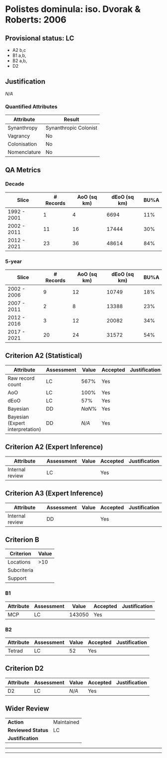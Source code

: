 # Polistes dominula: iso. Dvorak & Roberts: 2006
## Provisional status: LC
- A2 b,c
- B1 a,b, 
- B2 a,b, 
- D2

## Justification
*N/A*
### Quantified Attributes
|Attribute|Result|
|---|---|
|Synanthropy|Synanthropic Colonist|
|Vagrancy|No|
|Colonisation|No|
|Nomenclature|No|
## QA Metrics
### Decade
| Slice | # Records | AoO (sq km) | dEoO (sq km) |BU%A |
|---|---|---|---|---|
|1992 - 2001|1|4|6694|11%|
|2002 - 2011|11|16|17444|30%|
|2012 - 2021|23|36|48614|84%|
### 5-year
| Slice | # Records | AoO (sq km) | dEoO (sq km) |BU%A |
|---|---|---|---|---|
|2002 - 2006|9|12|10749|18%|
|2007 - 2011|2|8|13388|23%|
|2012 - 2016|3|12|20082|34%|
|2017 - 2021|20|24|31572|54%|
## Criterion A2 (Statistical)
|Attribute|Assessment|Value|Accepted|Justification
|---|---|---|---|---|
|Raw record count|LC|567%|Yes||
|AoO|LC|100%|Yes||
|dEoO|LC|57%|Yes||
|Bayesian|DD|*NaN*%|Yes||
|Bayesian (Expert interpretation)|DD|*N/A*|Yes||
## Criterion A2 (Expert Inference)
|Attribute|Assessment|Value|Accepted|Justification
|---|---|---|---|---|
|Internal review|LC||Yes||
## Criterion A3 (Expert Inference)
|Attribute|Assessment|Value|Accepted|Justification
|---|---|---|---|---|
|Internal review|DD||Yes||
## Criterion B
|Criterion| Value|
|---|---|
|Locations|>10|
|Subcriteria||
|Support||
### B1
|Attribute|Assessment|Value|Accepted|Justification
|---|---|---|---|---|
|MCP|LC|143050|Yes||
### B2
|Attribute|Assessment|Value|Accepted|Justification
|---|---|---|---|---|
|Tetrad|LC|52|Yes||
## Criterion D2
|Attribute|Assessment|Value|Accepted|Justification
|---|---|---|---|---|
|D2|LC|*N/A*|Yes||
## Wider Review
|  |  |
|---|---|
|**Action**|Maintained|
|**Reviewed Status**|LC|
|**Justification**||
---
 ---
 <br><br>
 
